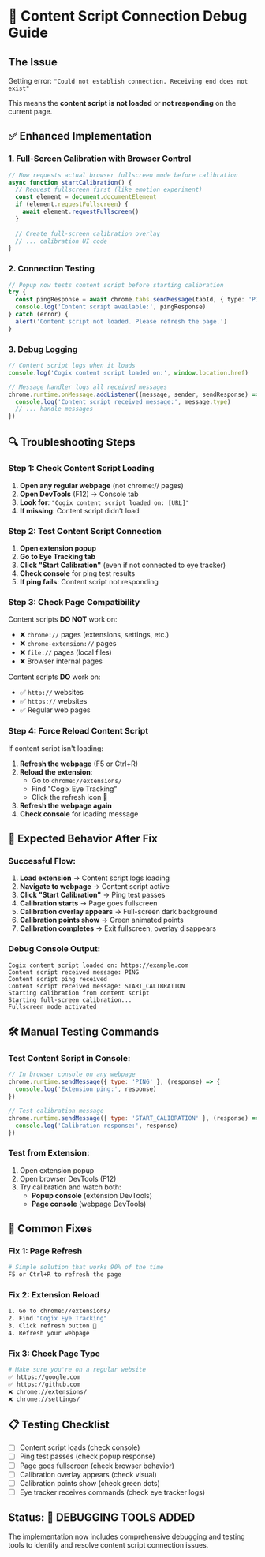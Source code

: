# 🔧 Content Script Connection Debug Guide

## The Issue
Getting error: `"Could not establish connection. Receiving end does not exist"`

This means the **content script is not loaded** or **not responding** on the current page.

## ✅ Enhanced Implementation

### **1. Full-Screen Calibration with Browser Control**
```typescript
// Now requests actual browser fullscreen mode before calibration
async function startCalibration() {
  // Request fullscreen first (like emotion experiment)
  const element = document.documentElement
  if (element.requestFullscreen) {
    await element.requestFullscreen()
  }
  
  // Create full-screen calibration overlay
  // ... calibration UI code
}
```

### **2. Connection Testing**
```typescript
// Popup now tests content script before starting calibration
try {
  const pingResponse = await chrome.tabs.sendMessage(tabId, { type: 'PING' })
  console.log('Content script available:', pingResponse)
} catch (error) {
  alert('Content script not loaded. Please refresh the page.')
}
```

### **3. Debug Logging**
```typescript
// Content script logs when it loads
console.log('Cogix content script loaded on:', window.location.href)

// Message handler logs all received messages
chrome.runtime.onMessage.addListener((message, sender, sendResponse) => {
  console.log('Content script received message:', message.type)
  // ... handle messages
})
```

## 🔍 Troubleshooting Steps

### **Step 1: Check Content Script Loading**
1. **Open any regular webpage** (not chrome:// pages)
2. **Open DevTools** (F12) → Console tab
3. **Look for**: `"Cogix content script loaded on: [URL]"`
4. **If missing**: Content script didn't load

### **Step 2: Test Content Script Connection**
1. **Open extension popup**
2. **Go to Eye Tracking tab**
3. **Click "Start Calibration"** (even if not connected to eye tracker)
4. **Check console** for ping test results
5. **If ping fails**: Content script not responding

### **Step 3: Check Page Compatibility**
Content scripts **DO NOT** work on:
- ❌ `chrome://` pages (extensions, settings, etc.)
- ❌ `chrome-extension://` pages
- ❌ `file://` pages (local files)
- ❌ Browser internal pages

Content scripts **DO** work on:
- ✅ `http://` websites
- ✅ `https://` websites  
- ✅ Regular web pages

### **Step 4: Force Reload Content Script**
If content script isn't loading:
1. **Refresh the webpage** (F5 or Ctrl+R)
2. **Reload the extension**:
   - Go to `chrome://extensions/`
   - Find "Cogix Eye Tracking"
   - Click the refresh icon 🔄
3. **Refresh the webpage again**
4. **Check console** for loading message

## 🎯 Expected Behavior After Fix

### **Successful Flow:**
1. **Load extension** → Content script logs loading
2. **Navigate to webpage** → Content script active
3. **Click "Start Calibration"** → Ping test passes
4. **Calibration starts** → Page goes fullscreen
5. **Calibration overlay appears** → Full-screen dark background
6. **Calibration points show** → Green animated points
7. **Calibration completes** → Exit fullscreen, overlay disappears

### **Debug Console Output:**
```
Cogix content script loaded on: https://example.com
Content script received message: PING
Content script ping received
Content script received message: START_CALIBRATION
Starting calibration from content script
Starting full-screen calibration...
Fullscreen mode activated
```

## 🛠️ Manual Testing Commands

### **Test Content Script in Console:**
```javascript
// In browser console on any webpage
chrome.runtime.sendMessage({ type: 'PING' }, (response) => {
  console.log('Extension ping:', response)
})

// Test calibration message
chrome.runtime.sendMessage({ type: 'START_CALIBRATION' }, (response) => {
  console.log('Calibration response:', response)
})
```

### **Test from Extension:**
1. Open extension popup
2. Open browser DevTools (F12)
3. Try calibration and watch both:
   - **Popup console** (extension DevTools)
   - **Page console** (webpage DevTools)

## 🔧 Common Fixes

### **Fix 1: Page Refresh**
```bash
# Simple solution that works 90% of the time
F5 or Ctrl+R to refresh the page
```

### **Fix 2: Extension Reload**
```bash
1. Go to chrome://extensions/
2. Find "Cogix Eye Tracking"  
3. Click refresh button 🔄
4. Refresh your webpage
```

### **Fix 3: Check Page Type**
```bash
# Make sure you're on a regular website
✅ https://google.com
✅ https://github.com
❌ chrome://extensions/
❌ chrome://settings/
```

## 📋 Testing Checklist

- [ ] Content script loads (check console)
- [ ] Ping test passes (check popup response)
- [ ] Page goes fullscreen (check browser behavior)
- [ ] Calibration overlay appears (check visual)
- [ ] Calibration points show (check green dots)
- [ ] Eye tracker receives commands (check eye tracker logs)

## Status: 🔧 DEBUGGING TOOLS ADDED

The implementation now includes comprehensive debugging and testing tools to identify and resolve content script connection issues.
